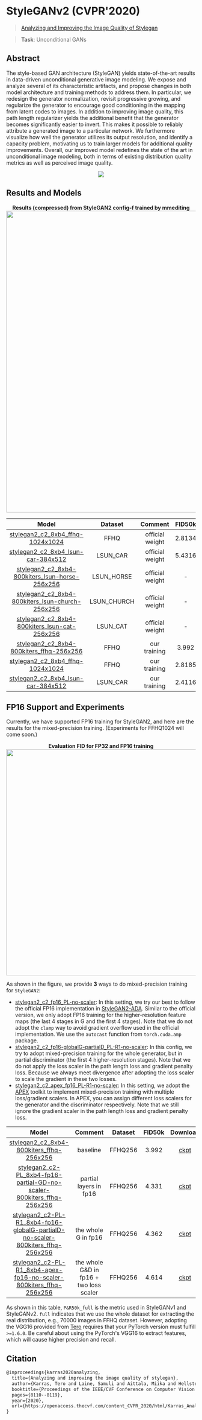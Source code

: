 # StyleGANv2 (CVPR'2020)

> [Analyzing and Improving the Image Quality of Stylegan](https://openaccess.thecvf.com/content_CVPR_2020/html/Karras_Analyzing_and_Improving_the_Image_Quality_of_StyleGAN_CVPR_2020_paper.html)

> **Task**: Unconditional GANs

<!-- [ALGORITHM] -->

## Abstract

<!-- [ABSTRACT] -->

The style-based GAN architecture (StyleGAN) yields state-of-the-art results in data-driven unconditional generative image modeling. We expose and analyze several of its characteristic artifacts, and propose changes in both model architecture and training methods to address them. In particular, we redesign the generator normalization, revisit progressive growing, and regularize the generator to encourage good conditioning in the mapping from latent codes to images. In addition to improving image quality, this path length regularizer yields the additional benefit that the generator becomes significantly easier to invert. This makes it possible to reliably attribute a generated image to a particular network. We furthermore visualize how well the generator utilizes its output resolution, and identify a capacity problem, motivating us to train larger models for additional quality improvements. Overall, our improved model redefines the state of the art in unconditional image modeling, both in terms of existing distribution quality metrics as well as perceived image quality.

<!-- [IMAGE] -->

<div align=center>
<img src="https://user-images.githubusercontent.com/28132635/143055738-58b15493-ab87-436d-94fd-c4c19e4a0225.JPG"/>
</div>

## Results and Models

<div align="center">
  <b> Results (compressed) from StyleGAN2 config-f trained by mmediting</b>
  <br/>
  <img src="https://user-images.githubusercontent.com/12726765/113825919-25433100-97b4-11eb-84f7-5c66b3cfbc68.png" width="800"/>
</div>

|                                  Model                                   |   Dataset   |     Comment     | FID50k | Precision50k | Recall50k |                                  Download                                   |
| :----------------------------------------------------------------------: | :---------: | :-------------: | :----: | :----------: | :-------: | :-------------------------------------------------------------------------: |
| [stylegan2_c2_8xb4_ffhq-1024x1024](./stylegan2_c2_8xb4_ffhq-1024x1024.py) |    FFHQ     | official weight | 2.8134 |    62.856    |  49.400   | [model](https://download.openmmlab.com/mmediting/stylegan2/official_weights/stylegan2-ffhq-config-f-official_20210327_171224-bce9310c.pth) |
| [stylegan2_c2_8xb4_lsun-car-384x512](./stylegan2_c2_8xb4_lsun-car-384x512.py) |  LSUN_CAR   | official weight | 5.4316 |    65.986    |  48.190   | [model](https://download.openmmlab.com/mmediting/stylegan2/official_weights/stylegan2-car-config-f-official_20210327_172340-8cfe053c.pth) |
| [stylegan2_c2_8xb4-800kiters_lsun-horse-256x256](./stylegan2_c2_8xb4-800kiters_lsun-horse-256x256.py) | LSUN_HORSE  | official weight |   -    |      -       |     -     | [model](https://download.openmmlab.com/mmediting/stylegan2/official_weights/stylegan2-horse-config-f-official_20210327_173203-ef3e69ca.pth) |
| [stylegan2_c2_8xb4-800kiters_lsun-church-256x256](./stylegan2_c2_8xb4-800kiters_lsun-church-256x256.py) | LSUN_CHURCH | official weight |   -    |      -       |     -     | [model](https://download.openmmlab.com/mmediting/stylegan2/official_weights/stylegan2-church-config-f-official_20210327_172657-1d42b7d1.pth) |
| [stylegan2_c2_8xb4-800kiters_lsun-cat-256x256](./stylegan2_c2_8xb4-800kiters_lsun-cat-256x256.py) |  LSUN_CAT   | official weight |   -    |      -       |     -     | [model](https://download.openmmlab.com/mmediting/stylegan2/official_weights/stylegan2-cat-config-f-official_20210327_172444-15bc485b.pth) |
| [stylegan2_c2_8xb4-800kiters_ffhq-256x256](./stylegan2_c2_8xb4-800kiters_ffhq-256x256.py) |    FFHQ     |  our training   | 3.992  |    69.012    |  40.417   | [model](https://download.openmmlab.com/mmediting/stylegan2/stylegan2_c2_ffhq_256_b4x8_20210407_160709-7890ae1f.pth) |
| [stylegan2_c2_8xb4_ffhq-1024x1024](./stylegan2_c2_8xb4_ffhq-1024x1024.py) |    FFHQ     |  our training   | 2.8185 |    68.236    |  49.583   | [model](https://download.openmmlab.com/mmediting/stylegan2/stylegan2_c2_ffhq_1024_b4x8_20210407_150045-618c9024.pth) |
| [stylegan2_c2_8xb4_lsun-car-384x512](./stylegan2_c2_8xb4_lsun-car-384x512.py) |  LSUN_CAR   |  our training   | 2.4116 |    66.760    |  50.576   | [model](https://download.openmmlab.com/mmediting/stylegan2/stylegan2_c2_lsun-car_384x512_b4x8_1800k_20210424_160929-fc9072ca.pth) |

## FP16 Support and Experiments

Currently, we have supported FP16 training for StyleGAN2, and here are the results for the mixed-precision training. (Experiments for FFHQ1024 will come soon.)

<div align="center">
  <b> Evaluation FID for FP32 and FP16 training </b>
  <br/>
  <img src="https://user-images.githubusercontent.com/12726765/117523645-18e90880-afec-11eb-9327-da14362b8bfd.png" width="600"/>
</div>

As shown in the figure, we provide **3** ways to do mixed-precision training for `StyleGAN2`:

- [stylegan2_c2_fp16_PL-no-scaler](./stylegan2_c2-PL_8xb4-fp16-partial-GD-no-scaler-800kiters_ffhq-256x256.py): In this setting, we try our best to follow the official FP16 implementation in [StyleGAN2-ADA](https://github.com/NVlabs/stylegan2-ada). Similar to the official version, we only adopt FP16 training for the higher-resolution feature maps (the last 4 stages in G and the first 4 stages). Note that we do not adopt the `clamp` way to avoid gradient overflow used in the official implementation. We use the `autocast` function from `torch.cuda.amp` package.
- [stylegan2_c2_fp16-globalG-partialD_PL-R1-no-scaler](./stylegan2_c2-PL-R1_8xb4-fp16-globalG-partialD-no-scaler-800kiters_ffhq-256x256.py): In this config, we try to adopt mixed-precision training for the whole generator, but in partial discriminator (the first 4 higher-resolution stages). Note that we do not apply the loss scaler in the path length loss and gradient penalty loss. Because we always meet divergence after adopting the loss scaler to scale the gradient in these two losses.
- [stylegan2_c2_apex_fp16_PL-R1-no-scaler](./stylegan2_c2-PL-R1_8xb4-apex-fp16-no-scaler-800kiters_ffhq-256x256.py): In this setting, we adopt the [APEX](https://github.com/NVIDIA/apex) toolkit to implement mixed-precision training with multiple loss/gradient scalers. In APEX, you can assign different loss scalers for the generator and the discriminator respectively. Note that we still ignore the gradient scaler in the path length loss and gradient penalty loss.

|                                  Model                                   |                 Comment                 | Dataset | FID50k |                                   Download                                   |
| :----------------------------------------------------------------------: | :-------------------------------------: | :-----: | :----: | :--------------------------------------------------------------------------: |
| [stylegan2_c2_8xb4-800kiters_ffhq-256x256](./stylegan2_c2_8xb4-800kiters_ffhq-256x256.py) |                baseline                 | FFHQ256 | 3.992  | [ckpt](https://download.openmmlab.com/mmediting/stylegan2/stylegan2_c2_ffhq_256_b4x8_20210407_160709-7890ae1f.pth) |
| [stylegan2_c2-PL_8xb4-fp16-partial-GD-no-scaler-800kiters_ffhq-256x256](./stylegan2_c2-PL_8xb4-fp16-partial-GD-no-scaler-800kiters_ffhq-256x256.py) |         partial layers in fp16          | FFHQ256 | 4.331  | [ckpt](https://download.openmmlab.com/mmediting/stylegan2/stylegan2_c2_fp16_partial-GD_PL-no-scaler_ffhq_256_b4x8_800k_20210508_114854-dacbe4c9.pth) |
| [stylegan2_c2-PL-R1_8xb4-fp16-globalG-partialD-no-scaler-800kiters_ffhq-256x256](./stylegan2_c2-PL-R1_8xb4-fp16-globalG-partialD-no-scaler-800kiters_ffhq-256x256.py) |           the whole G in fp16           | FFHQ256 | 4.362  | [ckpt](https://download.openmmlab.com/mmediting/stylegan2/stylegan2_c2_fp16-globalG-partialD_PL-R1-no-scaler_ffhq_256_b4x8_800k_20210508_114930-ef8270d4.pth) |
| [stylegan2_c2-PL-R1_8xb4-apex-fp16-no-scaler-800kiters_ffhq-256x256](./stylegan2_c2-PL-R1_8xb4-apex-fp16-no-scaler-800kiters_ffhq-256x256.py) | the whole G&D in fp16 + two loss scaler | FFHQ256 | 4.614  | [ckpt](https://download.openmmlab.com/mmediting/stylegan2/stylegan2_c2_apex_fp16_PL-R1-no-scaler_ffhq_256_b4x8_800k_20210508_114701-c2bb8afd.pth) |

As shown in this table, `P&R50k_full` is the metric used in StyleGANv1 and StyleGANv2. `full` indicates that we use the whole dataset for extracting the real distribution, e.g., 70000 images in FFHQ dataset. However, adopting the VGG16 provided from [Tero](https://nvlabs-fi-cdn.nvidia.com/stylegan2-ada-pytorch/pretrained/metrics/vgg16.pt) requires that your PyTorch version must fulfill `>=1.6.0`. Be careful about using the PyTorch's VGG16 to extract features, which will cause higher precision and recall.

## Citation

```latex
@inproceedings{karras2020analyzing,
  title={Analyzing and improving the image quality of stylegan},
  author={Karras, Tero and Laine, Samuli and Aittala, Miika and Hellsten, Janne and Lehtinen, Jaakko and Aila, Timo},
  booktitle={Proceedings of the IEEE/CVF Conference on Computer Vision and Pattern Recognition},
  pages={8110--8119},
  year={2020},
  url={https://openaccess.thecvf.com/content_CVPR_2020/html/Karras_Analyzing_and_Improving_the_Image_Quality_of_StyleGAN_CVPR_2020_paper.html},
}
```
